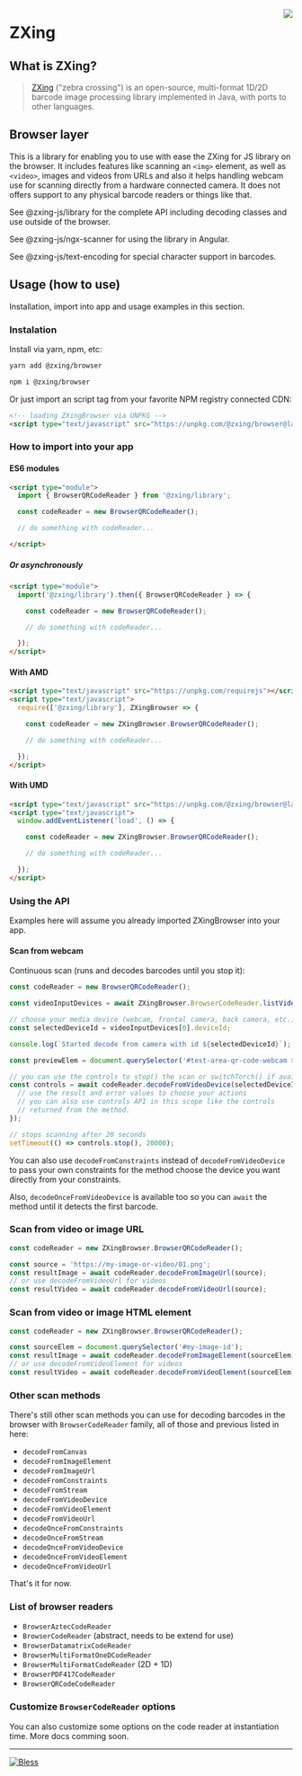 [<img align="right" src="https://raw.github.com/wiki/zxing/zxing/zxing-logo.png"/>][1]

# ZXing

## What is ZXing?

> [ZXing][1] ("zebra crossing") is an open-source, multi-format 1D/2D barcode image processing library implemented in Java, with ports to other languages.

## Browser layer

This is a library for enabling you to use with ease the ZXing for JS library on the browser. It includes features like scanning an `<img>` element, as well as `<video>`, images and videos from URLs and also it helps handling webcam use for scanning directly from a hardware connected camera. It does not offers support to any physical barcode readers or things like that.

See @zxing-js/library for the complete API including decoding classes and use outside of the browser.

See @zxing-js/ngx-scanner for using the library in Angular.

See @zxing-js/text-encoding for special character support in barcodes.

## Usage (how to use)

Installation, import into app and usage examples in this section.

### Instalation

Install via yarn, npm, etc:

```bash
yarn add @zxing/browser
```

```bash
npm i @zxing/browser
```

Or just import an script tag from your favorite NPM registry connected CDN:

```html
<!-- loading ZXingBrowser via UNPKG -->
<script type="text/javascript" src="https://unpkg.com/@zxing/browser@latest"></script>
```

### How to import into your app

#### ES6 modules

```html
<script type="module">
  import { BrowserQRCodeReader } from '@zxing/library';

  const codeReader = new BrowserQRCodeReader();

  // do something with codeReader...

</script>
```

##### Or asynchronously

```html
<script type="module">
  import('@zxing/library').then({ BrowserQRCodeReader } => {

    const codeReader = new BrowserQRCodeReader();

    // do something with codeReader...

  });
</script>
```

#### With AMD

```html
<script type="text/javascript" src="https://unpkg.com/requirejs"></script>
<script type="text/javascript">
  require(['@zxing/library'], ZXingBrowser => {

    const codeReader = new ZXingBrowser.BrowserQRCodeReader();

    // do something with codeReader...

  });
</script>
```

#### With UMD

```html
<script type="text/javascript" src="https://unpkg.com/@zxing/browser@latest"></script>
<script type="text/javascript">
  window.addEventListener('load', () => {

    const codeReader = new ZXingBrowser.BrowserQRCodeReader();

    // do something with codeReader...

  });
</script>
```

### Using the API

Examples here will assume you already imported ZXingBrowser into your app.

#### Scan from webcam

Continuous scan (runs and decodes barcodes until you stop it):

```typescript
const codeReader = new BrowserQRCodeReader();

const videoInputDevices = await ZXingBrowser.BrowserCodeReader.listVideoInputDevices();

// choose your media device (webcam, frontal camera, back camera, etc.)
const selectedDeviceId = videoInputDevices[0].deviceId;

console.log(`Started decode from camera with id ${selectedDeviceId}`);

const previewElem = document.querySelector('#test-area-qr-code-webcam > video');

// you can use the controls to stop() the scan or switchTorch() if available
const controls = await codeReader.decodeFromVideoDevice(selectedDeviceId, previewElem, (result, error, controls) => {
  // use the result and error values to choose your actions
  // you can also use controls API in this scope like the controls
  // returned from the method.
});

// stops scanning after 20 seconds
setTimeout(() => controls.stop(), 20000);
```

You can also use `decodeFromConstraints` instead of `decodeFromVideoDevice` to pass your own constraints for the method choose the device you want directly from your constraints.

Also, `decodeOnceFromVideoDevice` is available too so you can `await` the method until it detects the first barcode.

### Scan from video or image URL

```javascript
const codeReader = new ZXingBrowser.BrowserQRCodeReader();

const source = 'https://my-image-or-video/01.png';
const resultImage = await codeReader.decodeFromImageUrl(source);
// or use decodeFromVideoUrl for videos
const resultVideo = await codeReader.decodeFromVideoUrl(source);
```

### Scan from video or image HTML element

```javascript
const codeReader = new ZXingBrowser.BrowserQRCodeReader();

const sourceElem = document.querySelector('#my-image-id');
const resultImage = await codeReader.decodeFromImageElement(sourceElem);
// or use decodeFromVideoElement for videos
const resultVideo = await codeReader.decodeFromVideoElement(sourceElem);
```

### Other scan methods

There's still other scan methods you can use for decoding barcodes in the browser with `BrowserCodeReader` family, all of those and previous listed in here:

- `decodeFromCanvas`
- `decodeFromImageElement`
- `decodeFromImageUrl`
- `decodeFromConstraints`
- `decodeFromStream`
- `decodeFromVideoDevice`
- `decodeFromVideoElement`
- `decodeFromVideoUrl`
- `decodeOnceFromConstraints`
- `decodeOnceFromStream`
- `decodeOnceFromVideoDevice`
- `decodeOnceFromVideoElement`
- `decodeOnceFromVideoUrl`

That's it for now.

### List of browser readers

- `BrowserAztecCodeReader`
- `BrowserCodeReader` (abstract, needs to be extend for use)
- `BrowserDatamatrixCodeReader`
- `BrowserMultiFormatOneDCodeReader`
- `BrowserMultiFormatCodeReader` (2D + 1D)
- `BrowserPDF417CodeReader`
- `BrowserQRCodeCodeReader`

### Customize `BrowserCodeReader` options

You can also customize some options on the code reader at instantiation time. More docs comming soon.

---

[![Bless](https://cdn.rawgit.com/LunaGao/BlessYourCodeTag/master/tags/alpaca.svg)](http://lunagao.github.io/BlessYourCodeTag/)

[0]: https://www.npmjs.com/package/@zxing/library
[1]: https://github.com/zxing/zxing
